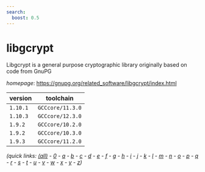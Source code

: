 ```yaml
---
search:
  boost: 0.5
---
```

# libgcrypt

Libgcrypt is a general purpose cryptographic library originally based on code from GnuPG

*homepage*: <https://gnupg.org/related_software/libgcrypt/index.html>

version | toolchain
--------|----------
``1.10.1`` | ``GCCcore/11.3.0``
``1.10.3`` | ``GCCcore/12.3.0``
``1.9.2`` | ``GCCcore/10.2.0``
``1.9.2`` | ``GCCcore/10.3.0``
``1.9.3`` | ``GCCcore/11.2.0``


*(quick links: [(all)](../index.md) - [0](../0/index.md) - [a](../a/index.md) - [b](../b/index.md) - [c](../c/index.md) - [d](../d/index.md) - [e](../e/index.md) - [f](../f/index.md) - [g](../g/index.md) - [h](../h/index.md) - [i](../i/index.md) - [j](../j/index.md) - [k](../k/index.md) - [l](../l/index.md) - [m](../m/index.md) - [n](../n/index.md) - [o](../o/index.md) - [p](../p/index.md) - [q](../q/index.md) - [r](../r/index.md) - [s](../s/index.md) - [t](../t/index.md) - [u](../u/index.md) - [v](../v/index.md) - [w](../w/index.md) - [x](../x/index.md) - [y](../y/index.md) - [z](../z/index.md))*

